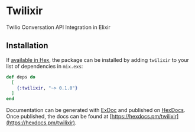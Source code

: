 # Twilixir

Twilio Conversation API Integration in Elixir

## Installation

If [available in Hex](https://hex.pm/docs/publish), the package can be installed
by adding `twilixir` to your list of dependencies in `mix.exs`:

```elixir
def deps do
  [
    {:twilixir, "~> 0.1.0"}
  ]
end
```

Documentation can be generated with [ExDoc](https://github.com/elixir-lang/ex_doc)
and published on [HexDocs](https://hexdocs.pm). Once published, the docs can
be found at [https://hexdocs.pm/twilixir](https://hexdocs.pm/twilixir).

